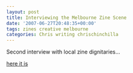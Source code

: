 ```yaml
---
layout: post
title: Interviewing the Melbourne Zine Scene
date: '2007-06-27T20:48:35+00:00'
tags: zines creative melbourne
categories: Chris writing chrischinchilla
---
```


Second interview with local zine dignitaries...

<a href="http://www.indieoma.com/public_journal.php?d=cfecdb276f634854f3ef915e2e980c31" target="_blank">here it is</a>
